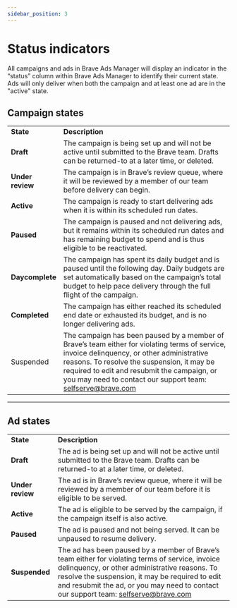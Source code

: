 ```yaml
---
sidebar_position: 3
---
```


# Status indicators

All campaigns and ads in Brave Ads Manager will display an indicator in the “status” column within Brave Ads Manager to identify their current state. Ads will only deliver when both the campaign and at least one ad are in the "active" state.
## Campaign states

|   |   |
|---|---|
|**State**|**Description**|
|**Draft**|The campaign is being set up and will not be active until submitted to the Brave team. Drafts can be returned-to at a later time, or deleted.|
|**Under review**|The campaign is in Brave’s review queue, where it will be reviewed by a member of our team before delivery can begin.|
|**Active**|The campaign is ready to start delivering ads when it is within its scheduled run dates.|
|**Paused**|The campaign is paused and not delivering ads, but it remains within its scheduled run dates and has remaining budget to spend and is thus eligible to be reactivated.|
|**Daycomplete**|The campaign has spent its daily budget and is paused until the following day. Daily budgets are set automatically based on the campaign’s total budget to help pace delivery through the full flight of the campaign.|
|**Completed**|The campaign has either reached its scheduled end date or exhausted its budget, and is no longer delivering ads.|
|Suspended|The campaign has been paused by a member of Brave’s team either for violating terms of service, invoice delinquency, or other administrative reasons. To resolve the suspension, it may be required to edit and resubmit the campaign, or you may need to contact our support team: selfserve@brave.com|
********
## Ad states

|   |   |
|---|---|
|**State**|**Description**|
|**Draft**|The ad is being set up and will not be active until submitted to the Brave team. Drafts can be returned-to at a later time, or deleted.|
|**Under review**|The ad is in Brave’s review queue, where it will be reviewed by a member of our team before it is eligible to be served.|
|**Active**|The ad is eligible to be served by the campaign, if the campaign itself is also active.|
|**Paused**|The ad is paused and not being served. It can be unpaused to resume delivery.|
|**Suspended**|The ad has been paused by a member of Brave’s team either for violating terms of service, invoice delinquency, or other administrative reasons. To resolve the suspension, it may be required to edit and resubmit the ad, or you may need to contact our support team: selfserve@brave.com|
